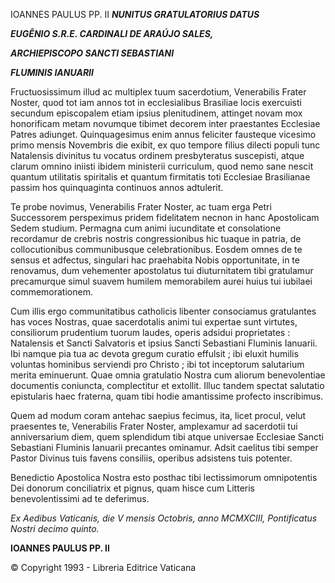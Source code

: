 IOANNES PAULUS PP. II ***NUNITUS GRATULATORIUS DATUS***

***EUGÊNIO S.R.E. CARDINALI DE ARAÚJO SALES,***

***ARCHIEPISCOPO SANCTI SEBASTIANI***

***FLUMINIS IANUARII***

Fructuosissimum illud ac multiplex tuum sacerdotium, Venerabilis Frater Noster, quod tot iam annos tot in ecclesialibus Brasiliae locis exercuisti secundum episcopalem etiam ipsius plenitudinem, attinget novam mox honorificam metam novumque tibimet decorem inter praestantes Ecclesiae Patres adiunget. Quinquagesimus enim annus feliciter fausteque vicesimo primo mensis Novembris die exibit, ex quo tempore filius dilecti populi tunc Natalensis divinitus tu vocatus ordinem presbyteratus suscepisti, atque clarum omnino iniisti ibidem ministerii curriculum, quod nemo sane nescit quantum utilitatis spiritalis et quantum firmitatis toti Ecclesiae Brasilianae passim hos quinquaginta continuos annos adtulerit.

Te probe novimus, Venerabilis Frater Noster, ac tuam erga Petri Successorem perspeximus pridem fidelitatem necnon in hanc Apostolicam Sedem studium. Permagna cum animi iucunditate et consolatione recordamur de crebris nostris congressionibus hic tuaque in patria, de collocutionibus communibusque celebrationibus. Eosdem omnes de te sensus et adfectus, singulari hac praehabita Nobis opportunitate, in te renovamus, dum vehementer apostolatus tui diuturnitatem tibi gratulamur precamurque simul suavem humilem memorabilem aurei huius tui iubilaei commemorationem.

Cum illis ergo communitatibus catholicis libenter consociamus gratulantes has voces Nostras, quae sacerdotalis animi tui expertae sunt virtutes, consiliorum prudentium tuorum laudes, operis adsidui proprietates : Natalensis et Sancti Salvatoris et ipsius Sancti Sebastiani Fluminis Ianuarii. Ibi namque pia tua ac devota gregum curatio effulsit ; ibi eluxit humilis voluntas hominibus serviendi pro Christo ; ibi tot inceptorum salutarium merita eminuerunt. Quae omnia gratulatio Nostra cum aliorum benevolentiae documentis coniuncta, complectitur et extollit. Illuc tandem spectat salutatio epistularis haec fraterna, quam tibi hodie amantissime profecto inscribimus.

Quem ad modum coram antehac saepius fecimus, ita, licet procul, velut praesentes te, Venerabilis Frater Noster, amplexamur ad sacerdotii tui anniversarium diem, quem splendidum tibi atque universae Ecclesiae Sancti Sebastiani Fluminis Ianuarii precantes ominamur. Adsit caelitus tibi semper Pastor Divinus tuis favens consiliis, operibus adsistens tuis potenter.

Benedictio Apostolica Nostra esto posthac tibi lectissimorum omnipotentis Dei donorum conciliatrix et pignus, quam hisce cum Litteris benevolentissimi ad te deferimus.

*Ex Aedibus Vaticanis, die V mensis Octobris, anno MCMXCIII, Pontificatus Nostri decimo quinto.*

**IOANNES PAULUS PP. II**

© Copyright 1993 - Libreria Editrice Vaticana